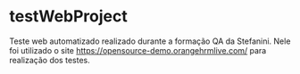 # testWebProject
Teste web automatizado realizado durante a formação QA da Stefanini. Nele foi utilizado o site https://opensource-demo.orangehrmlive.com/ para realização dos testes. 
